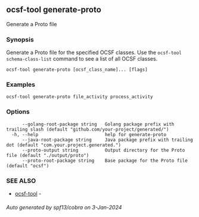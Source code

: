 ## ocsf-tool generate-proto

Generate a Proto file

### Synopsis

Generate a Proto file for the specified OCSF classes.
Use the `ocsf-tool schema-class-list` command to see a list of all OCSF classes.

```
ocsf-tool generate-proto [ocsf_class_name]... [flags]
```

### Examples

```
ocsf-tool generate-proto file_activity process_activity
```

### Options

```
      --golang-root-package string   Golang package prefix with trailing slash (default "github.com/your-project/generated/")
  -h, --help                         help for generate-proto
      --java-root-package string     Java package prefix with trailing dot (default "com.your.project.generated.")
      --proto-output string          Output directory for the Proto file (default "./output/proto")
      --proto-root-package string    Base package for the Proto file (default "ocsf")
```

### SEE ALSO

* [ocsf-tool](ocsf-tool.md)	 - 

###### Auto generated by spf13/cobra on 3-Jan-2024
